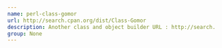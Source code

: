 ```yaml
---
name: perl-class-gomor
url: http://search.cpan.org/dist/Class-Gomor
description: Another class and object builder URL : http://search.
group: None
---
```

